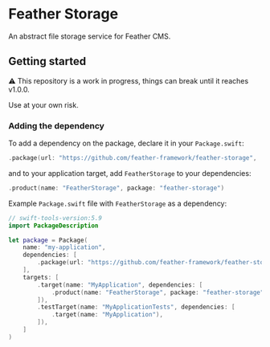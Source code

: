 # Feather Storage

An abstract file storage service for Feather CMS.

## Getting started

⚠️ This repository is a work in progress, things can break until it reaches v1.0.0. 

Use at your own risk.

### Adding the dependency

To add a dependency on the package, declare it in your `Package.swift`:

```swift
.package(url: "https://github.com/feather-framework/feather-storage", .upToNextMinor(from: "0.2.0")),
```

and to your application target, add `FeatherStorage` to your dependencies:

```swift
.product(name: "FeatherStorage", package: "feather-storage")
```

Example `Package.swift` file with `FeatherStorage` as a dependency:

```swift
// swift-tools-version:5.9
import PackageDescription

let package = Package(
    name: "my-application",
    dependencies: [
        .package(url: "https://github.com/feather-framework/feather-storage.git", .upToNextMinor(from: "0.2.0")),
    ],
    targets: [
        .target(name: "MyApplication", dependencies: [
            .product(name: "FeatherStorage", package: "feather-storage")
        ]),
        .testTarget(name: "MyApplicationTests", dependencies: [
            .target(name: "MyApplication"),
        ]),
    ]
)
```

